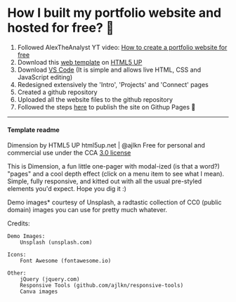 # How I built my portfolio website and hosted for free? 🚀

1. Followed AlexTheAnalyst YT video: [How to create a portfolio website for free](https://youtu.be/ocdwh0KYeUs)
2. Download this [web template](https://html5up.net/dimension) on [HTML5 UP](html5up.net)
3. Download [VS Code](https://code.visualstudio.com/download) (It is simple and allows live HTML, CSS and JavaScript editing)
4. Redesigned extensively the 'Intro', 'Projects' and 'Connect' pages
5. Created a github repository
6. Uploaded all the website files to the github repository
7. Followed the steps [here](https://docs.github.com/en/pages/getting-started-with-github-pages/creating-a-github-pages-site) to publish the site on Githup Pages 🚀

<hr>

#### Template readme

Dimension by HTML5 UP
html5up.net | @ajlkn
Free for personal and commercial use under the CCA [3.0 license](html5up.net/license)

This is Dimension, a fun little one-pager with modal-ized (is that a word?) "pages"
and a cool depth effect (click on a menu item to see what I mean). Simple, fully
responsive, and kitted out with all the usual pre-styled elements you'd expect.
Hope you dig it :)

Demo images* courtesy of Unsplash, a radtastic collection of CC0 (public domain) images
you can use for pretty much whatever.

Credits:

	Demo Images:
		Unsplash (unsplash.com)

	Icons:
		Font Awesome (fontawesome.io)

	Other:
		jQuery (jquery.com)
		Responsive Tools (github.com/ajlkn/responsive-tools)
		Canva images
